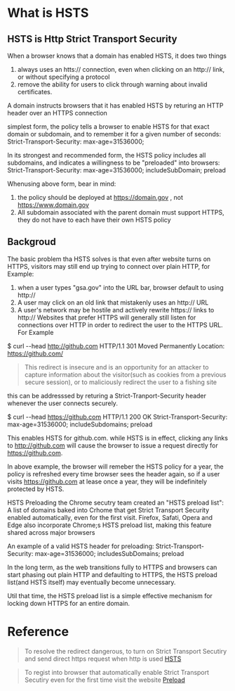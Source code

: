 # What is HSTS
## HSTS is Http Strict Transport Security

When a browser knows that a domain has enabled HSTS, it does two things
1. always uses an htts:// connection, even when clicking on an http:// link, or without specifying a protocol
2. remove the ability for users to click through warning about invalid certificates.

A domain instructs browsers that it has enabled HSTS by returing an HTTP header over an HTTPS connection

simplest form, the policy tells a browser to enable HSTS for that exact domain or subdomain, and to remember it for a given  number of seconds:
Strict-Transport-Security: max-age=31536000;

In its strongest and recommended form, the HSTS policy includes all subdomains, and indicates a willingness to be "preloaded" into browsers:
Strict-Transport-Security: max-age=31536000; includeSubDomain; preload

Whenusing above form, bear in mind:
1. the policy should be deployed at https://domain.gov , not 
https://www.domain.gov
2. All subdomain associated with the parent domain must support HTTPS, they do not have to each have their own HSTS policy

## Backgroud
The basic problem tha HSTS solves is that even after website turns on HTTPS, visitors may still end up trying to connect over plain HTTP, for Example:
1. when a user types "gsa.gov" into the URL bar, browser default to using http://
2. A user may click on an old link that mistakenly uses an http:// URL
3. A user's network may be hostile and actively rewrite https:// links to http://
Websites that prefer HTTPS will generally still listen for connections over HTTP in order to redirect the user to the HTTPS URL. For Example

$ curl --head http://github.com
HTTP/1.1 301 Moved Permanently
Location: https://github.com/

> This redirect is insecure and is an opportunity for an attacker to capture information about the visitor(such as cookies from a previous secure session), or to maliciously redirect the user to a fishing site

this can be addresssed by returing a Strict-Tranport-Security header whenever the user connects securely.

$ curl --head https://github.com
HTTP/1.1 200 OK
Strict-Transport-Security: max-age=31536000; includeSubdomains; preload

This enables HSTS for github.com. while HSTS is in effect, clicking any links to http://github.com will cause the browser to issue a request directly for https://github.com.

In above example, the browser will remeber the HSTS policy for a year, the policy is refreshed every time browser sees the header again, so if a user visits https://github.com at lease once a year, they will be indefinitely protected by HSTS. 


HSTS Preloading
the Chrome secutry team created an "HSTS preload list":  A list of domains baked into Crhome that get Strict Transport Security enabled automatically, even for the first visit.
Firefox, Safati, Opera and Edge also incorporate Chrome;s HSTS preload list, making this feature shared across major browsers

An example of a valid HSTS header for preloading:
Strict-Transport-Security: max-age=31536000; includesSubDomains; preload


In the long term, as the web transitions fully to HTTPS and browsers can start phasing out plain HTTP and defaulting to HTTPS, the HSTS preload list(and HSTS itself) may eventually become unnecessary.

Util that time, the HSTS preload list is a simple effective mechanism for locking down HTTPS for an entire domain.


# Reference
> To resolve the redirect dangerous, to turn on Strict Transport Secutiry and send direct https request when http is used [HSTS](https://https.cio.gov/hsts/)


> To regist into browser that automatically enable Strict Transport Secutiry even for the first time visit the website [Preload](https://hstspreload.org/)




